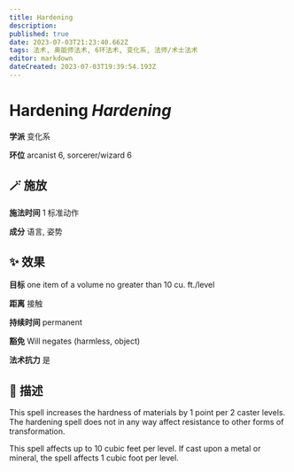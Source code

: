 ```yaml
---
title: Hardening
description: 
published: true
date: 2023-07-03T21:23:40.662Z
tags: 法术, 奥能师法术, 6环法术, 变化系, 法师/术士法术
editor: markdown
dateCreated: 2023-07-03T19:39:54.193Z
---
```


# **Hardening** *Hardening*

**学派** 变化系 

**环位** arcanist 6, sorcerer/wizard 6

## 🪄 施放

**施法时间** 1 标准动作

**成分** 语言, 姿势

## ✨ 效果 

**目标** one item of a volume no greater than 10 cu. ft./level 

**距离** 接触  

**持续时间** permanent 

**豁免** Will negates (harmless, object)

**法术抗力** 是

## 📖 描述

This spell increases the hardness of materials by 1 point per 2 caster levels. The hardening spell does not in any way affect resistance to other forms of transformation.

This spell affects up to 10 cubic feet per level. If cast upon a metal or mineral, the spell affects 1 cubic foot per level.
    
